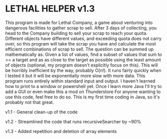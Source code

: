 # LETHAL HELPER v1.3
This program is made for Lethal Company, a game about venturing into dangerous facilities to gather scrap to sell. After 3 days of collecting, you head to the Company building to sell your scrap to reach your quota. Different objects have different values, and exceeding quota does not carry over, so this program will take the scrap you have and calculate the most efficient combinations of scrap to sell.
The question can be summed up mathematically as: Given a list of values, find a subset of values that sum to >= a target and as as close to the target as possible using the least amount of objects (optional, my program doesn't explicitly focus on this).
This will be horribly inefficient by the way, probably O(n!). It runs fairly quickly when I tested it but it will be exponentially more slow with more data.
This program runs entirely within standard input and output. I haven't learned how to print to a window or powershell yet. Once I learn more Java I'll try to add a GUI or even make this a mod on Thunderstore
For anyone wanting to use this code, feel free to do so. This is my first time coding in Java, so it's probably not that great. 

v1.1 - General clean-up of the code

v1.2 - Streamlined the code that runs recursiveSearcher by ~90%

v1.3 - Added repetition and deletion of array elements
